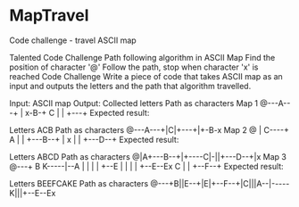 # MapTravel
Code challenge - travel ASCII map


Talented Code Challenge
Path following algorithm in ASCII Map
Find the position of character '@'
Follow the path, stop when character 'x' is reached
Code Challenge
Write a piece of code that takes ASCII map as an input and outputs the letters and the path that algorithm travelled.

Input:
ASCII map
Output:
Collected letters
Path as characters
Map 1
  @---A---+
          |
  x-B-+   C
      |   |
      +---+
Expected result:

Letters ACB
Path as characters @---A---+|C|+---+|+-B-x
Map 2
  @
  | C----+
  A |    |
  +---B--+
    |      x
    |      |
    +---D--+
Expected result:

Letters ABCD
Path as characters @|A+---B--+|+----C|-||+---D--+|x
Map 3
  @---+
      B
K-----|--A
|     |  |
|  +--E  |
|  |     |
+--E--Ex C
   |     |
   +--F--+
Expected result:

Letters BEEFCAKE
Path as characters @---+B||E--+|E|+--F--+|C|||A--|-----K|||+--E--Ex
